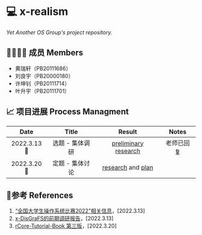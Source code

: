 # 💻 x-realism

*Yet Another OS Group's project repository.*

## 👨‍👨‍👦‍👦 成员 Members

- 黄瑞轩（PB20111686）
- 刘良宇（PB20000180）
- 许坤钊（PB20111714）
- 叶升宇（PB20111701）

## 📈 项目进展 Process Managment

|    Date    |      Title      |                            Result                            |   Notes    |
| :--------: | :-------------: | :----------------------------------------------------------: | :--------: |
| 2022.3.13🌃 | 选题 - 集体调研 | [preliminary research](./reports/2022.3.13&#32;preliminary&#32;research.pdf) | 老师已回复 |
| 2022.3.20🌃 | 定题 - 集体讨论 | [research](./reports/2022.3.20&#32;research.md) and [plan](./reports/2022.3.20&#32;plan.md) |            |

## 📕参考 References

1. [“全国大学生操作系统比赛2022"相关信息](https://github.com/oscomp)，[2022.3.13]
2. [x-DisGraFS的前期调研报告](https://github.com/OSH-2021/x-DisGraFS/blob/main/docs/%E5%89%8D%E6%9C%9F%E8%B0%83%E7%A0%94%E5%86%85%E5%AE%B9/%E5%BE%80%E5%B1%8AOSH%E8%AF%BE%E9%A2%98%E8%B0%83%E7%A0%94%E6%8A%A5%E5%91%8A.md)，[2022.3.13]
3. [rCore-Tutorial-Book 第三版](https://rcore-os.github.io/rCore-Tutorial-Book-v3/)，[2022.3.20]
